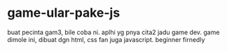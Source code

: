 # game-ular-pake-js
buat pecinta gam3, bile coba ni. aplhi yg pnya cita2 jadu game dev. game dimole ini, dibuat dgn html, css fan juga javascript. beginner firnedly
